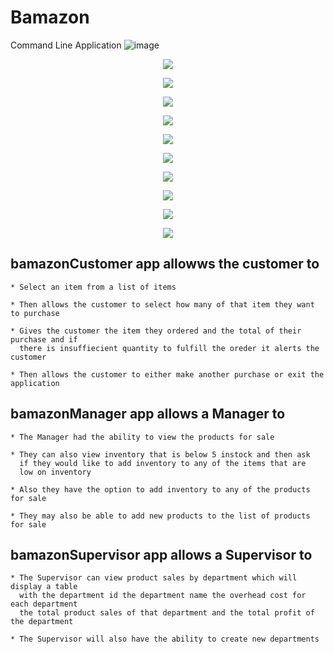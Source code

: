 # Bamazon
Command Line Application 
 ![image](images/bamCustomer.png?raw=true)
    <p align = "center"><img src = "https://github.com/kgodwin88/bamazon/blob/master/images/addDepartment.png"></p>
    <p align = "center"><img src = "./images/insuffiecentstock.png"></p>
    <p align = "center"><img src = "./images/bamManager.png"></p>
    <p align = "center"><img src = "./images/viewProducts.png"></p>
    <p align = "center"><img src = "./images/lowinventory.png"></p>
    <p align = "center"><img src = "./images/addtoLow.png"></p>
    <p align = "center"><img src = "./images/addinventory.png"></p>
    <p align = "center"><img src = "./images/inventoryadded.png"></p>
    <p align = "center"><img src = "./images/departmentview.png"></p>
    <p align = "center"><img src = "./images/addDepartment.png"></p>


## bamazonCustomer app allowws the customer to
    * Select an item from a list of items

    * Then allows the customer to select how many of that item they want to purchase

    * Gives the customer the item they ordered and the total of their purchase and if 
      there is insuffiecient quantity to fulfill the oreder it alerts the customer

    * Then allows the customer to either make another purchase or exit the application

## bamazonManager app allows a Manager to 

    * The Manager had the ability to view the products for sale

    * They can also view inventory that is below 5 instock and then ask 
      if they would like to add inventory to any of the items that are 
      low on inventory

    * Also they have the option to add inventory to any of the products for sale

    * They may also be able to add new products to the list of products for sale

## bamazonSupervisor app allows a Supervisor to

    * The Supervisor can view product sales by department which will display a table 
      with the department id the department name the overhead cost for each department 
      the total product sales of that department and the total profit of the department

    * The Supervisor will also have the ability to create new departments


  